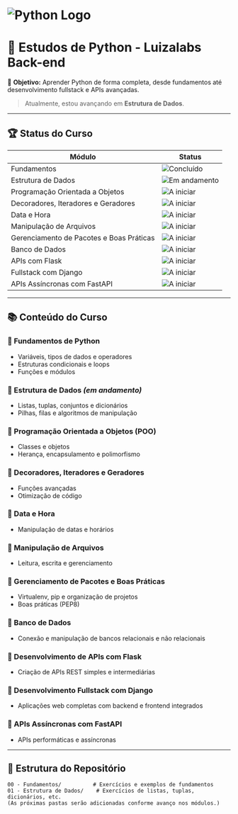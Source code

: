 # ![Python Logo](https://www.python.org/static/community_logos/python-logo-master-v3-TM.png)  
# 🚀 Estudos de Python - Luizalabs Back-end

🎯 **Objetivo:** Aprender Python de forma completa, desde fundamentos até desenvolvimento fullstack e APIs avançadas.  
> Atualmente, estou avançando em **Estrutura de Dados**.

---

## 🏆 Status do Curso

| Módulo | Status |
|--------|--------|
| Fundamentos | ![Concluído](https://img.shields.io/badge/Fundamentos-Concluído-brightgreen) |
| Estrutura de Dados | ![Em andamento](https://img.shields.io/badge/Estrutura%20de%20Dados-Em%20Andamento-yellow) |
| Programação Orientada a Objetos | ![A iniciar](https://img.shields.io/badge/POO-A%20Iniciar-lightgrey) |
| Decoradores, Iteradores e Geradores | ![A iniciar](https://img.shields.io/badge/Decoradores-A%20Iniciar-lightgrey) |
| Data e Hora | ![A iniciar](https://img.shields.io/badge/Data%20e%20Hora-A%20Iniciar-lightgrey) |
| Manipulação de Arquivos | ![A iniciar](https://img.shields.io/badge/Arquivos-A%20Iniciar-lightgrey) |
| Gerenciamento de Pacotes e Boas Práticas | ![A iniciar](https://img.shields.io/badge/Boas%20Práticas-A%20Iniciar-lightgrey) |
| Banco de Dados | ![A iniciar](https://img.shields.io/badge/Banco%20de%20Dados-A%20Iniciar-lightgrey) |
| APIs com Flask | ![A iniciar](https://img.shields.io/badge/Flask-A%20Iniciar-lightgrey) |
| Fullstack com Django | ![A iniciar](https://img.shields.io/badge/Django-A%20Iniciar-lightgrey) |
| APIs Assíncronas com FastAPI | ![A iniciar](https://img.shields.io/badge/FastAPI-A%20Iniciar-lightgrey) |

---

## 📚 Conteúdo do Curso

### 🔹 Fundamentos de Python
- Variáveis, tipos de dados e operadores  
- Estruturas condicionais e loops  
- Funções e módulos  

### 🔹 Estrutura de Dados *(em andamento)*
- Listas, tuplas, conjuntos e dicionários  
- Pilhas, filas e algoritmos de manipulação  

### 🔹 Programação Orientada a Objetos (POO)
- Classes e objetos  
- Herança, encapsulamento e polimorfismo  

### 🔹 Decoradores, Iteradores e Geradores
- Funções avançadas  
- Otimização de código  

### 🔹 Data e Hora
- Manipulação de datas e horários  

### 🔹 Manipulação de Arquivos
- Leitura, escrita e gerenciamento  

### 🔹 Gerenciamento de Pacotes e Boas Práticas
- Virtualenv, pip e organização de projetos  
- Boas práticas (PEP8)  

### 🔹 Banco de Dados
- Conexão e manipulação de bancos relacionais e não relacionais  

### 🔹 Desenvolvimento de APIs com Flask
- Criação de APIs REST simples e intermediárias  

### 🔹 Desenvolvimento Fullstack com Django
- Aplicações web completas com backend e frontend integrados  

### 🔹 APIs Assíncronas com FastAPI
- APIs performáticas e assíncronas  

---

## 📂 Estrutura do Repositório

```text
00 - Fundamentos/          # Exercícios e exemplos de fundamentos
01 - Estrutura de Dados/    # Exercícios de listas, tuplas, dicionários, etc.
(As próximas pastas serão adicionadas conforme avanço nos módulos.)
